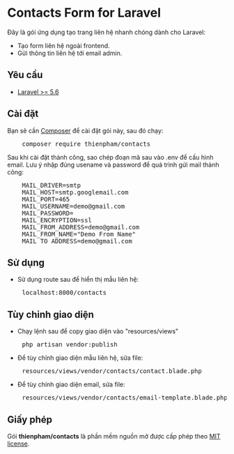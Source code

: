 # Contacts Form for Laravel

Đây là gói ứng dụng tạo trang liên hệ nhanh chóng dành cho Laravel:
- Tạo form liên hệ ngoài frontend.
- Gửi thông tin liên hệ tới email admin.

## Yêu cầu

- [Laravel >= 5.6](https://laravel.com/docs/5.6/installation)

## Cài đặt

Bạn sẽ cần [Composer](https://getcomposer.org/) để cài đặt gói này, sau đó chạy:
<pre>
    composer require thienpham/contacts
</pre>

Sau khi cài đặt thành công, sao chép đoạn mã sau vào .env để cấu hình email.
Lưu ý nhập đúng usename và password để quá trình gửi mail thành công:
<pre>
    MAIL_DRIVER=smtp
    MAIL_HOST=smtp.googlemail.com
    MAIL_PORT=465
    MAIL_USERNAME=demo@gmail.com
    MAIL_PASSWORD=
    MAIL_ENCRYPTION=ssl
    MAIL_FROM_ADDRESS=demo@gmail.com
    MAIL_FROM_NAME="Demo From Name"
    MAIL_TO_ADDRESS=demo@gmail.com
</pre>

## Sử dụng
- Sử dụng route sau để hiển thị mẫu liên hệ:
<pre>
    localhost:8000/contacts
</pre>

## Tùy chỉnh giao diện

- Chạy lệnh sau để copy giao diện vào "resources/views"
<pre>
    php artisan vendor:publish
</pre>

- Để tùy chỉnh giao diện mẫu liên hệ, sửa file:
<pre>
    resources/views/vendor/contacts/contact.blade.php
</pre>

- Để tùy chỉnh giao diện email, sửa file:
<pre>
    resources/views/vendor/contacts/email-template.blade.php
</pre>

## Giấy phép

Gói **thienpham/contacts** là phần mềm nguồn mở được cấp phép theo [MIT license](https://opensource.org/licenses/MIT).
